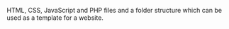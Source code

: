 HTML, CSS, JavaScript and PHP files and a folder structure which can be used as a template for a website.